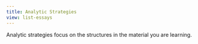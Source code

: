 ```yaml
---
title: Analytic Strategies
view: list-essays
---
```


Analytic strategies focus on the structures in the material you are learning.
